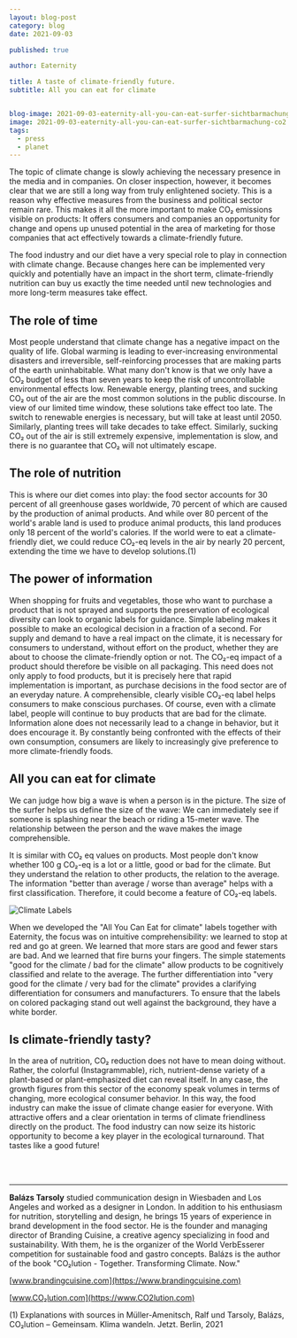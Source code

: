 ```yaml
---
layout: blog-post
category: blog
date: 2021-09-03

published: true

author: Eaternity

title: A taste of climate-friendly future.
subtitle: All you can eat for climate


blog-image: 2021-09-03-eaternity-all-you-can-eat-surfer-sichtbarmachung-co2.jpg
image: 2021-09-03-eaternity-all-you-can-eat-surfer-sichtbarmachung-co2.jpg
tags:
  - press
  - planet
---
```



The topic of climate change is slowly achieving the necessary presence in the media and in companies. On closer inspection, however, it becomes clear that we are still a long way from truly enlightened society. This is a reason why effective measures from the business and political sector remain rare. This makes it all the more important to make CO₂ emissions visible on products: It offers consumers and companies an opportunity for change and opens up unused potential in the area of marketing for those companies that act effectively towards a climate-friendly future. 
 
The food industry and our diet have a very special role to play in connection with climate change. Because changes here can be implemented very quickly and potentially have an impact in the short term, climate-friendly nutrition can buy us exactly the time needed until new technologies and more long-term measures take effect. 
 
## The role of time
Most people understand that climate change has a negative impact on the quality of life. Global warming is leading to ever-increasing environmental disasters and irreversible, self-reinforcing processes that are making parts of the earth uninhabitable. What many don't know is that we only have a CO₂ budget of less than seven years to keep the risk of uncontrollable environmental effects low.
Renewable energy, planting trees, and sucking CO₂ out of the air are the most common solutions in the public discourse. In view of our limited time window, these solutions take effect too late. The switch to renewable energies is necessary, but will take at least until 2050. Similarly, planting trees will take decades to take effect. Similarly, sucking CO₂ out of the air is still extremely expensive, implementation is slow, and there is no guarantee that CO₂ will not ultimately escape.
 
## The role of nutrition
This is where our diet comes into play: the food sector accounts for 30 percent of all greenhouse gases worldwide, 70 percent of which are caused by the production of animal products. And while over 80 percent of the world's arable land is used to produce animal products, this land produces only 18 percent of the world's calories. If the world were to eat a climate-friendly diet, we could reduce CO₂-eq levels in the air by nearly 20 percent, extending the time we have to develop solutions.(1)
 
## The power of information
When shopping for fruits and vegetables, those who want to purchase a product that is not sprayed and supports the preservation of ecological diversity can look to organic labels for guidance. Simple labeling makes it possible to make an ecological decision in a fraction of a second. For supply and demand to have a real impact on the climate, it is necessary for consumers to understand, without effort on the product, whether they are about to choose the climate-friendly option or not. 
The CO₂-eq impact of a product should therefore be visible on all packaging. This need does not only apply to food products, but it is precisely here that rapid implementation is important, as purchase decisions in the food sector are of an everyday nature. A comprehensible, clearly visible CO₂-eq label helps consumers to make conscious purchases. Of course, even with a climate label, people will continue to buy products that are bad for the climate. Information alone does not necessarily lead to a change in behavior, but it does encourage it. By constantly being confronted with the effects of their own consumption, consumers are likely to increasingly give preference to more climate-friendly foods.
 

 
## All you can eat for climate
We can judge how big a wave is when a person is in the picture. The size of the surfer helps us define the size of the wave: We can immediately see if someone is splashing near the beach or riding a 15-meter wave. The relationship between the person and the wave makes the image comprehensible. 

It is similar with CO₂ eq values on products. Most people don't know whether 100 g CO₂-eq is a lot or a little, good or bad for the climate. But they understand the relation to other products, the relation to the average. The information "better than average / worse than average" helps with a first classification. Therefore, it could become a feature of CO₂-eq labels.  

![Climate Labels]({{site.baseurl}}/assets/images/blog/All-You-Can-Eat-20210808-english.png)

When we developed the "All You Can Eat for climate" labels together with Eaternity, the focus was on intuitive comprehensibility: we learned to stop at red and go at green. We learned that more stars are good and fewer stars are bad. And we learned that fire burns your fingers. The simple statements "good for the climate / bad for the climate" allow products to be cognitively classified and relate to the average. The further differentiation into "very good for the climate / very bad for the climate" provides a clarifying differentiation for consumers and manufacturers. To ensure that the labels on colored packaging stand out well against the background, they have a white border.
 
## Is climate-friendly tasty?
In the area of nutrition, CO₂ reduction does not have to mean doing without. Rather, the colorful (Instagrammable), rich, nutrient-dense variety of a plant-based or plant-emphasized diet can reveal itself. In any case, the growth figures from this sector of the economy speak volumes in terms of changing, more ecological consumer behavior. 
In this way, the food industry can make the issue of climate change easier for everyone. With attractive offers and a clear orientation in terms of climate friendliness directly on the product. The food industry can now seize its historic opportunity to become a key player in the ecological turnaround. That tastes like a good future!
 
<br />
<br />

________

 
**Balázs Tarsoly** studied communication design in Wiesbaden and Los Angeles and worked as a designer in London. In addition to his enthusiasm for nutrition, storytelling and design, he brings 15 years of experience in brand development in the food sector. He is the founder and managing director of Branding Cuisine, a creative agency specializing in food and sustainability. With them, he is the organizer of the World VerbEsserer competition for sustainable food and gastro concepts. Balázs is the author of the book "CO₂lution - Together. Transforming Climate. Now."

[www.brandingcuisine.com](https://www.brandingcuisine.com)

[www.CO₂lution.com](https://www.CO2lution.com)


(1) Explanations with sources in Müller-Amenitsch, Ralf und Tarsoly, Balázs, CO₂lution – Gemeinsam. Klima wandeln. Jetzt. Berlin, 2021



